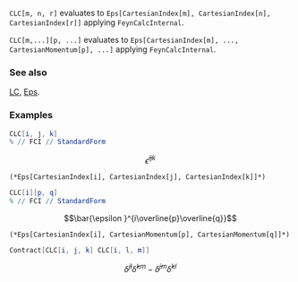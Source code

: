 `CLC[m, n, r]` evaluates to `Eps[CartesianIndex[m], CartesianIndex[n], CartesianIndex[r]]` applying `FeynCalcInternal`.

`CLC[m,...][p, ...]` evaluates to `Eps[CartesianIndex[m], ..., CartesianMomentum[p], ...]` applying `FeynCalcInternal`.

### See also

[LC](LC), [Eps](Eps).

### Examples

```mathematica
CLC[i, j, k]
% // FCI // StandardForm
```

$$\bar{\epsilon }^{ijk}$$

```
(*Eps[CartesianIndex[i], CartesianIndex[j], CartesianIndex[k]]*)
```

```mathematica
CLC[i][p, q]
% // FCI // StandardForm
```

$$\bar{\epsilon }^{i\overline{p}\overline{q}}$$

```
(*Eps[CartesianIndex[i], CartesianMomentum[p], CartesianMomentum[q]]*)
```

```mathematica
Contract[CLC[i, j, k] CLC[i, l, m]]
```

$$\bar{\delta }^{jl} \bar{\delta }^{km}-\bar{\delta }^{jm} \bar{\delta }^{kl}$$